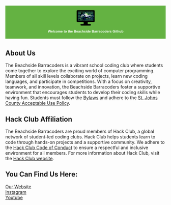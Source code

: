 ![welcome-image](./welcome.png)
## About Us
The Beachside Barracoders is a vibrant school coding club where students come together to explore the exciting world of computer programming. Members of all skill levels collaborate on projects, learn new coding languages, and participate in competitions. With a focus on creativity, teamwork, and innovation, the Beachside Barracoders foster a supportive environment that encourages students to develop their coding skills while having fun. Students must follow the <a href="https:/barracoders.com/bylaws.pdf">Bylaws</a> and adhere to the <a href="https://barracoders.com/AUP.pdf" >St. Johns County Acceptable Use Policy</a>.
<br>
## Hack Club Affiliation
The Beachside Barracoders are proud members of Hack Club, a global network of student-led coding clubs. Hack Club helps students learn to code through hands-on projects and a supportive community. We adhere to the <a href="https://hackclub.com/conduct/">Hack Club Code of Conduct</a> to ensure a respectful and inclusive environment for all members. For more information about Hack Club, visit the <a href="https://hackclub.com/">Hack Club website</a>.
## You Can Find Us Here:
<a href="https://barracoders.com">Our Website</a><br>
<a href="https://www.instagram.com/bhs_barracoders/">Instagram</a><br>
<a href="https://www.youtube.com/@bhs_barracoders">Youtube</a><br>

